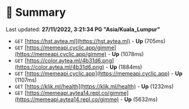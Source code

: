 # 📖 Summary
Last updated: **27/11/2022, 3:21:34 PG "Asia/Kuala_Lumpur"**

- `GET` [https://hst.aytea.ml](https://hst.aytea.ml) - **Up** (705ms)
- `GET` [https://memeapi.cyclic.app/gimme](https://memeapi.cyclic.app/gimme) - **Up** (1078ms)
- `GET` [https://color.aytea.ml/4b31d6.png](https://color.aytea.ml/4b31d6.png) - **Up** (1884ms)
- `GET` [https://memeapi.cyclic.app](https://memeapi.cyclic.app) - **Up** (1107ms)
- `GET` [https://klik.ml/health](https://klik.ml/health) - **Up** (1232ms)
- `GET` [https://memeapi.aytea14.repl.co/gimme](https://memeapi.aytea14.repl.co/gimme) - **Up** (5632ms)
